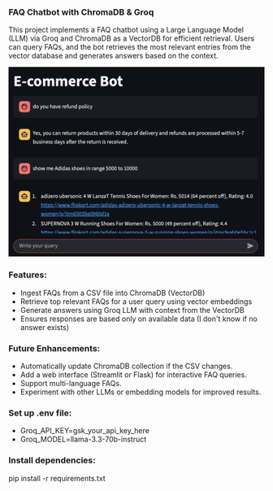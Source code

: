 ### FAQ Chatbot with ChromaDB & Groq

This project implements a FAQ chatbot using a Large Language Model (LLM) via Groq and ChromaDB as a VectorDB for efficient retrieval. Users can query FAQs, and the bot retrieves the most relevant entries from the vector database and generates answers based on the context.

![Chat_bot](img.png)

### Features:
* Ingest FAQs from a CSV file into ChromaDB (VectorDB)
* Retrieve top relevant FAQs for a user query using vector embeddings
* Generate answers using Groq LLM with context from the VectorDB
* Ensures responses are based only on available data (I don't know if no answer exists)

### Future Enhancements:

* Automatically update ChromaDB collection if the CSV changes.
* Add a web interface (Streamlit or Flask) for interactive FAQ queries.
* Support multi-language FAQs.
* Experiment with other LLMs or embedding models for improved results.

### Set up .env file:

 * Groq_API_KEY=gsk_your_api_key_here
 *  Groq_MODEL=llama-3.3-70b-instruct

### Install dependencies:

pip install -r requirements.txt

